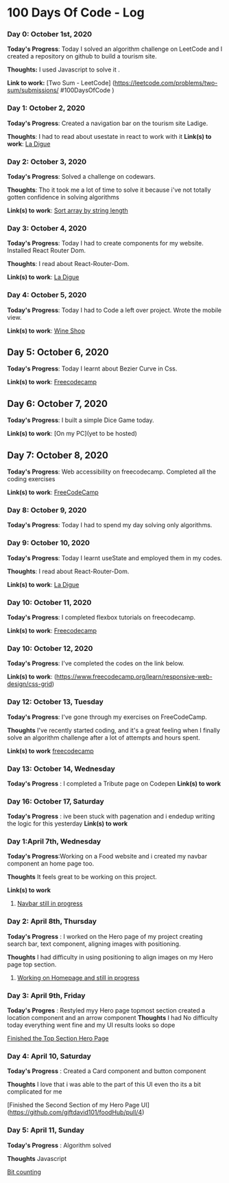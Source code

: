 # 100 Days Of Code - Log

### Day 0: October 1st, 2020 


**Today's Progress**: Today I solved an algorithm challenge on LeetCode and I created a repository on github to build a tourism site.

**Thoughts:** I used Javascript to solve it .

**Link to work:** [Two Sum - LeetCode] (https://leetcode.com/problems/two-sum/submissions/      #100DaysOfCode )  

### Day 1: October 2, 2020 


**Today's Progress**: Created a navigation bar on the tourism site Ladige.

**Thoughts**: I had to read about usestate in react to work with it
**Link(s) to work**: [La Digue](http://www.example.com)

### Day 2: October 3, 2020 


**Today's Progress**: Solved a challenge on codewars.

**Thoughts**: Tho it took me a lot of time to solve it because i've not totally gotten confidence in solving algorithms

**Link(s) to work**: [Sort array by string length](https://www.codewars.com/kata/57ea5b0b75ae11d1e800006c/train/javascript)

### Day 3: October 4, 2020 


**Today's Progress**: Today I had to create components for my website. Installed React Router Dom.

**Thoughts**: I read about React-Router-Dom.

**Link(s) to work**: [La Digue]()

### Day 4: October 5, 2020 

**Today's Progress**: Today I had to Code a left over project. Wrote the mobile view.


**Link(s) to work**: [Wine Shop](thewinestore-giftdavid.netlify.app)


## Day 5: October 6, 2020 

**Today's Progress**: Today I learnt about Bezier Curve in Css.

**Link(s) to work**: [Freecodecamp](https://www.freecodecamp.org/learn/responsive-web-design/applied-visual-design/learn-how-bezier-curves-work)


## Day 6: October 7, 2020 

**Today's Progress**: I built a simple Dice Game today. 

**Link(s) to work**: [On my PC](yet to be hosted)


## Day 7: October 8, 2020 

**Today's Progress**: Web accessibility on freecodecamp. Completed all the coding exercises 

**Link(s) to work**: [FreeCodeCamp](https://www.freecodecamp.org/learn)


### Day 8: October 9, 2020 


**Today's Progress**: Today I had to spend my day solving only algorithms. 


### Day 9: October 10, 2020 


**Today's Progress**: Today I learnt useState and employed them in my codes.

**Thoughts**: I read about React-Router-Dom.

**Link(s) to work**: [La Digue]()


### Day 10: October 11, 2020 

**Today's Progress**: I completed flexbox tutorials on freecodecamp.

**Link(s) to work**: [Freecodecamp](https://www.freecodecamp.org/learn/responsive-web-design/css-grid)


### Day 10: October 12, 2020 
**Today's Progress**: I've completed the codes on the link below.

**Link(s) to work**: (https://www.freecodecamp.org/learn/responsive-web-design/css-grid)


### Day 12: October 13, Tuesday

**Today's Progress**: I've gone through my exercises on FreeCodeCamp.

**Thoughts** I've recently started coding, and it's a great feeling when I finally solve an algorithm challenge after a lot of attempts and hours spent.

**Link(s) to work** [freecodecamp](https://codepen.io/giftdavid101/pen/NWrGZda)



### Day 13: October 14, Wednesday
**Today's Progress** : I completed a Tribute page on Codepen
**Link(s) to work** 


### Day 16: October 17, Saturday
**Today's Progress** : ive been stuck with pagenation and i endedup writing the logic for this yesterday
**Link(s) to work** 


### Day 1:April 7th, Wednesday

**Today's Progress**:Working on a Food website and i created my navbar component an home page too.

**Thoughts** It feels great to be working on this project.

**Link(s) to work**
1. [Navbar still in progress](https://github.com/giftdavid101/foodHub/pull/1)

### Day 2: April 8th, Thursday

**Today's Progress** : I worked on the Hero page of my project creating search bar, text component, aligning images with positioning.

**Thoughts** I had difficulty in using positioning to align images on my Hero page top section.
 1. [Working on Homepage and still in progress](https://github.com/giftdavid101/foodHub/pull/2)

### Day 3: April 9th, Friday

**Today's Progres** : Restyled myy Hero page topmost section created a location component and an arrow component
**Thoughts** I had No difficulty today everything went fine and my UI results looks so dope

[Finished the Top Section Hero Page](https://github.com/giftdavid101/foodHub/pull/3)

### Day 4: April 10, Saturday

**Today's Progress** : Created a Card component and button component

**Thoughts** I love that i was able to the part of this UI even tho its a bit complicated  for me

[Finished the Second Section of my Hero Page UI] (https://github.com/giftdavid101/foodHub/pull/4)

### Day 5: April 11, Sunday

**Today's Progress** : Algorithm solved

**Thoughts** Javascript

[Bit counting](https://www.codewars.com/kata/526571aae218b8ee490006f4/solutions/javascript)

